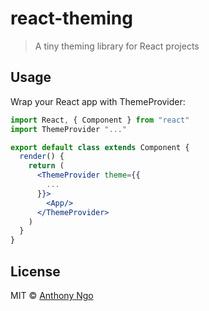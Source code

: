 # react-theming

> A tiny theming library for React projects

## Usage

Wrap your React app with ThemeProvider:

```jsx
import React, { Component } from "react"
import ThemeProvider "..."

export default class extends Component {
  render() {
    return (
      <ThemeProvider theme={{
        ...
      }}>
        <App/>
      </ThemeProvider>
    )
  }
}
```

## License

MIT © [Anthony Ngo](http://anthonyngo.me)